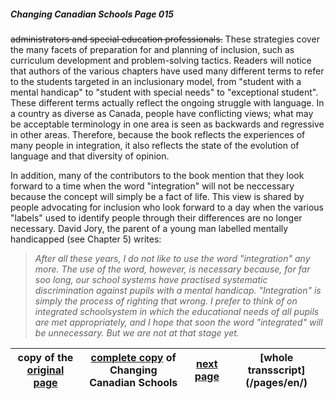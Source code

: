 ##### Changing Canadian Schools Page 015

### 
 ~~administrators and special education professionals.~~
These strategies cover the many facets of preparation for
and planning of inclusion, such as curriculum development
and problem-solving tactics.
Readers will notice that authors of the various chapters
have used many different terms to refer to the students
targeted in an inclusionary model, from "student with a
mental handicap" to "student with special needs" to
"exceptional student". These different terms actually reflect
the ongoing struggle with language. In a country as diverse
as Canada, people have conflicting views; what may be 
acceptable terminology in one area is seen as backwards and
regressive in other areas. Therefore, because the book reflects
the experiences of many people in integration, it also reflects
the state of the evolution of language and that diversity
of opinion.

In addition, many of the contributors to the book mention
that they look forward to a time when the word "integration"
will not be neccessary because the concept will simply be a
fact of life. This view is shared by people advocating for
inclusion who look forward to a day when the various "labels"
used to identify people through their differences are no
longer necessary. David Jory, the parent of a young man
labelled mentally handicapped (see Chapter 5) writes:

> *After all these years, I do not like to use the word
"integration" any more. The use of the word, however, is
necessary because, for far soo long, our school systems
have practised systematic discrimination against pupils with
a mental handicap. "Integration" is simply the process of
righting that wrong. I prefer to think of on integrated
schoolsystem in which the educational needs of all pupils
are met appropriately, and I hope that soon the word
"integrated" will be unnecessary. But we are not at that
stage yet.*

copy of the [original page](/copies-from-original/CCS015.png)|[complete copy](/copies-from-original/BestCopy_Changing_Canadian_Schools_Perspectives_on_Disability_and_Inclusion.pdf) of Changing Canadian Schools|[next page](Changing_Canadian_Schools-016) |[whole transscript] (/pages/en/)
---|---|---|---